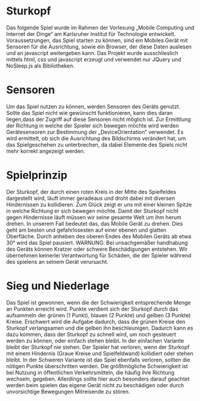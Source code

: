 # Sturkopf

Das folgende Spiel wurde im Rahmen der Vorlesung „Mobile Computing und Internet der Dinge“ am Karlsruher Institut für Technologie entwickelt.
Voraussetzungen, das Spiel starten zu können, sind ein Mobiles Gerät mit Sensoren für die Ausrichtung, sowie ein Browser, der diese Daten auslesen und an javascript weitergeben kann.
Das Projekt wurde ausschlieslich mittels html, css und javascript erzeugt und verwendet nur JQuery und NoSleep.js als Bibliotheken.

# Sensoren

Um das Spiel nutzen zu können, werden Sensoren des Geräts genutzt. Sollte das Spiel nicht wie gewünscht funktionieren, kann dies daran liegen,dass der Zugriff auf diese Sensoren nicht möglich ist.
Zur Ermittlung der Richtung in welche der Spieler sich bewegen möchte wird werden Gerätesensoren zur Bestimmung der „DeviceOrientation“ verwendet.
Es wird ermittelt, ob sich die Ausrichtung des Bildschirms verändert hat, um das Spielgeschehen zu unterbrechen, da dabei Elemente des Spiels nicht mehr korrekt angezeigt werden.

# Spielprinzip

Der Sturkopf, der durch einen roten Kreis in der Mitte des Spielfeldes dargestellt wird, läuft immer geradeaus und droht dabei mit diversen Hindernissen zu kollidieren. Zum Glück zeigt er uns mit einer kleinen Spitze in welche Richtung er sich bewegen möchte. Damit der Sturkopf nicht gegen Hindernisse läuft müssen wir seine gesamte Welt um ihm herum drehen. In unserem Fall bedeutet das, das Mobile Gerät zu drehen. Dies geht am besten und gefahrlosesten auf einer ebenen und glatten Oberfläche.
Durch anheben des oberen Endes des Mobilen Geräts ab etwa 30° wird das Spiel pausiert.
WARNUNG: Bei unsachgemäßer handhabung des Geräts können Kratzer oder schwere Beschädigungen entstehen. Wir übernehmen keinerlei Verantwortung für Schäden, die der Spieler während des spielens an seinem Gerät verursacht.

# Sieg und Niederlage

Das Spiel ist gewonnen, wenn die der Schwierigkeit entsprechende Menge an Punkten erreicht wird. Punkte verdient sich der Sturkopf durch das aufsammeln der grünen (1 Punkt), blauen (2 Punkte) und gelben (3 Punkte) Kreise.
Erschwert wird die Aufgabe dadurch, dass die grünen Kreise den Sturkopf verlangsamen und die gelben ihn beschleunigen. Dadurch kann es dazu kommen, dass der Sturkopf zu schnell wird, um noch gesteuert werden zu können, oder einfach stehen bleibt. In der einfachen Variante bleibt der Sturkopf nie stehen.
Der Spieler hat verloren, wenn der Sturkopf mit einem Hindernis (Graue Kreise und Spielfeldwand) kollidiert oder stehen bleibt. In der Schweren Variante ist das Spiel ebenfalls verloren, sollten die nötigen Punkte überschritten werden.
Die größtmögliche Schwierigkeit ist bei Nutzung in öffentlichen Verkehrsmitteln, die häufig ihre Richtung wechseln, gegeben. Allerdings sollte hier auch besonders darauf geachtet werden beim spielen das eigene Gerät nicht zu beschädigen oder durch unvorsichtige Bewegungen Mitreisende zu stören.
